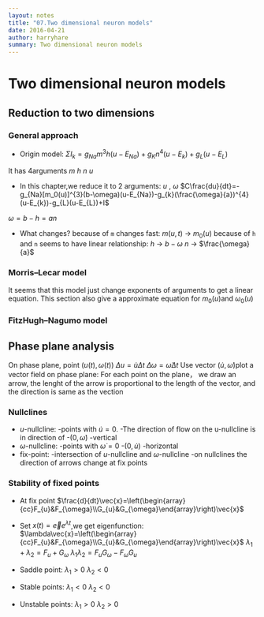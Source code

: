 ```yaml
---
layout: notes
title: "07.Two dimensional neuron models"
date: 2016-04-21
author: harryhare
summary: Two dimensional neuron models
---
```






# Two dimensional neuron models

## Reduction to two dimensions

### General approach

* Origin model:
$\Sigma I_{k}=g_{Na}m^{3}h(u-E_{Na})+g_{K}n^{4}(u-E_{k})+g_{L}(u-E_{L})$

It has 4arguments $m$ $h$ $n$ $u$

* In this chapter,we reduce it to 2 arguments: $u$ , $\omega$
$C\frac{du}{dt}=-g_{Na}[m_0(u)]^{3}(b-\omega)(u-E_{Na})-g_{k}(\frac{\omega}{a})^{4}(u-E_{k})-g_{L}(u-E_{L})+I$

$\omega = b - h = an$

* What changes?
because of `m` changes fast:
$m(u,t)$ -> $m_{0}(u)$
because of `h` and `n` seems to have linear relationship:
$h$        -> $b-\omega$
$n$        -> $\frac{\omega}{a}$

### Morris–Lecar model

It seems that this model  just change exponents of arguments to get a linear equation.
This section also give a approximate equation for $m_{0}(u)$and $\omega_{0}(u)$

### FitzHugh–Nagumo model

## Phase plane analysis

On phase plane, point $(u(t),\omega(t))$
$\Delta{u}=\dot{u}\Delta{t}$
$\Delta{\omega}=\dot{\omega}\Delta{t}$
Use vector $(\dot{u},\dot{\omega})$plot a vector field on phase plane:
For each point on the plane， we draw an arrow, the lenght of the arrow is  proportional to the length of the vector, and the direction is same as the vection

### Nullclines

* $u$-nullcline:
-points with $\dot{u} = 0$.
-The direction of flow on the u-nullcline is in direction of -$(0,\dot{\omega})$
-vertical
* $\omega$-nullcline:
 -points with $\dot{\omega} = 0$
 -$(0,\dot{u})$
 -horizontal
* fix-point:
-intersection of $u$-nullcline and $\omega$-nullcline
-on nullclines the direction of arrows change at fix points

### Stability of fixed points

* At fix point
$\frac{d}{dt}\vec{x}=\left(\begin{array}{cc}F_{u}&F_{\omega}\\G_{u}&G_{\omega}\end{array}\right)\vec{x}$

* Set $x(t) =\vec{e}e^{λt}$,we get eigenfunction:
$\lambda\vec{x}=\left(\begin{array}{cc}F_{u}&F_{\omega}\\G_{u}&G_{\omega}\end{array}\right)\vec{x}$
$\lambda_{1}+\lambda_{2} = F_{u}+G_{\omega}$
$\lambda_{1}\lambda_{2} = F_{u}G_{\omega}-F_{\omega}G_{u}$

*  Saddle point:
$\lambda_{1}>0$
$\lambda_{2}<0$

* Stable points:
$\lambda_{1}<0$
$\lambda_{2}<0$

* Unstable points:
$\lambda_{1}>0$
$\lambda_{2}>0$

